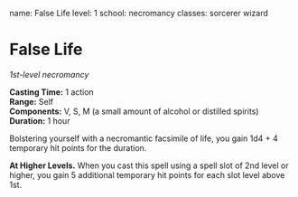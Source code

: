 name: False Life level: 1 school: necromancy classes: sorcerer wizard

# False Life
_1st-level necromancy_

**Casting Time:** 1 action    
**Range:** Self    
**Components:** V, S, M (a small amount of alcohol or distilled spirits)    
**Duration:** 1 hour

Bolstering yourself with a necromantic facsimile of life, you gain 1d4 + 4 temporary hit points for the duration.

**At Higher Levels.** When you cast this spell using a spell slot of 2nd level or higher, you gain 5 additional temporary hit points for each slot level above 1st. 